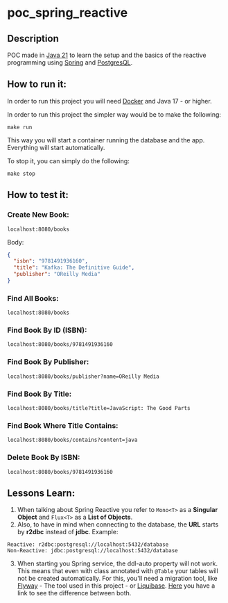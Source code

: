 # poc_spring_reactive

## Description
POC made in [Java 21](https://www.java.com/en/) to learn the setup and the basics of the reactive programming using [Spring](https://spring.io/) and [PostgresQL](https://www.postgresql.org).

## How to run it:
In order to run this project you will need [Docker](https://www.docker.com/) and Java 17 - or higher.

In order to run this project the simpler way would be to make the following:

```shell
make run
```

This way you will start a container running the database and the app. Everything will start automatically.<br>

To stop it, you can simply do the following:
```shell
make stop
```

## How to test it:

### Create New Book:
```shell
localhost:8080/books
```
Body:
```json
{
  "isbn": "9781491936160",
  "title": "Kafka: The Definitive Guide",
  "publisher": "OReilly Media"
}
```

### Find All Books:
```shell
localhost:8080/books
```
### Find Book By ID (ISBN):
```shell
localhost:8080/books/9781491936160
```

### Find Book By Publisher:
```shell
localhost:8080/books/publisher?name=OReilly Media
```

### Find Book By Title:
```shell
localhost:8080/books/title?title=JavaScript: The Good Parts
```

### Find Book Where Title Contains:
```shell
localhost:8080/books/contains?content=java
```

### Delete Book By ISBN:
```shell
localhost:8080/books/9781491936160
```

## Lessons Learn:
1. When talking about Spring Reactive you refer to `Mono<T>` as a **Singular Object** and `Flux<T>` as a **List of Objects**.
2. Also, to have in mind when connecting to the database, the **URL** starts by **r2dbc** instead of **jdbc**. 
Example:
```text 
Reactive: r2dbc:postgresql://localhost:5432/database
Non-Reactive: jdbc:postgresql://localhost:5432/database
```
3. When starting you Spring service, the ddl-auto property will not work. This means that even with class annotated with `@Table` your tables will not be created automatically. For this, you'll need a migration tool, like [Flyway](https://flywaydb.org/) - The tool used in this project - or [Liquibase](https://www.liquibase.org/). [Here](https://www.baeldung.com/liquibase-vs-flyway) you have a link to see the difference between both.

